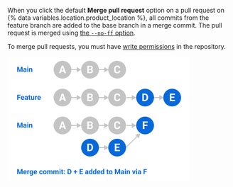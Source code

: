 When you click the default **Merge pull request** option on a pull request on {% data variables.location.product_location %}, all commits from the feature branch are added to the base branch in a merge commit. The pull request is merged using [the `--no-ff` option](https://git-scm.com/docs/git-merge#_fast_forward_merge).

To merge pull requests, you must have [write permissions](/articles/repository-permission-levels-for-an-organization/) in the repository.

![standard-merge-commit-diagram](/assets/images/help/pull_requests/standard-merge-commit-diagram.png)
